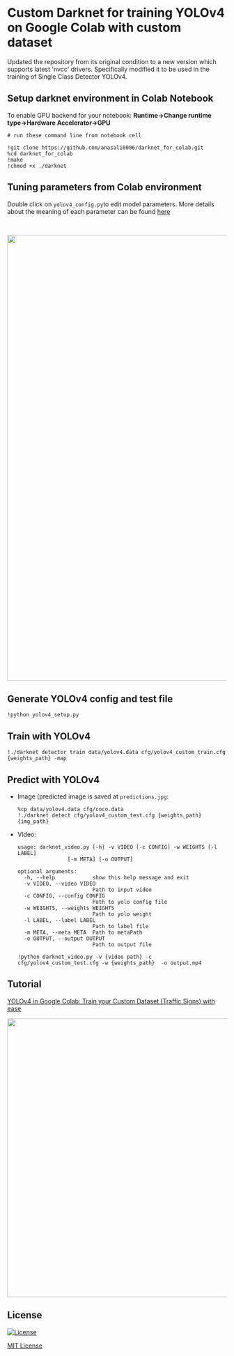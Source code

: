 # Custom Darknet for training YOLOv4 on Google Colab with custom dataset

Updated the repository from its original condition to a new version which supports latest 'nvcc' drivers. 
Specifically modified it to be used in the training of Single Class Detector YOLOv4.

## Setup darknet environment in Colab Notebook

To enable GPU backend for your notebook: __Runtime->Change runtime type->Hardware Accelerator->GPU__

```
# run these command line from notebook cell

!git clone https://github.com/anasali0006/darknet_for_colab.git
%cd darknet_for_colab
!make
!chmod +x ./darknet
```

## Tuning parameters from Colab environment
Double click on `yolov4_config.py`to edit model parameters.
More details about the meaning of each parameter can be found [here](https://github.com/AlexeyAB/darknet/wiki/CFG-Parameters-in-the-%5Bnet%5D-section)

<br>
<p align="center"><img src="./data/edit_yolov4_config.png" width=1024></>


## Generate YOLOv4 config and test file
```
!python yolov4_setup.py
```

## Train with YOLOv4
```
!./darknet detector train data/yolov4.data cfg/yolov4_custom_train.cfg {weights_path} -map
```

## Predict with YOLOv4
- Image (predicted image is saved at `predictions.jpg`:
    ```
    %cp data/yolov4.data cfg/coco.data
    !./darknet detect cfg/yolov4_custom_test.cfg {weights_path} {img_path}
    ```

         
- Video:

    ```
    usage: darknet_video.py [-h] -v VIDEO [-c CONFIG] -w WEIGHTS [-l LABEL]
                    [-m META] [-o OUTPUT]

    optional arguments:
      -h, --help            show this help message and exit
      -v VIDEO, --video VIDEO
                            Path to input video
      -c CONFIG, --config CONFIG
                            Path to yolo config file
      -w WEIGHTS, --weights WEIGHTS
                            Path to yolo weight
      -l LABEL, --label LABEL
                            Path to label file
      -m META, --meta META  Path to metaPath
      -o OUTPUT, --output OUTPUT
                            Path to output file  
    ```
         
         
    ```
    !python darknet_video.py -v {video path} -c cfg/yolov4_custom_test.cfg -w {weights_path}  -o output.mp4
    ```

    
## Tutorial
[YOLOv4 in Google Colab: Train your Custom Dataset (Traffic Signs) with ease](https://medium.com/@quangnhatnguyenle/yolov4-in-google-colab-train-your-custom-dataset-traffic-signs-with-ease-3243ca91c81d)

<p align="center"><img src="./results/yolov4_traffic_sign_detection.jpg" width=640></img></p>
                                                                       
## License
[![License](http://img.shields.io/:license-mit-blue.svg?style=flat-square)](http://badges.mit-license.org)

[MIT License](./LICENSE)
